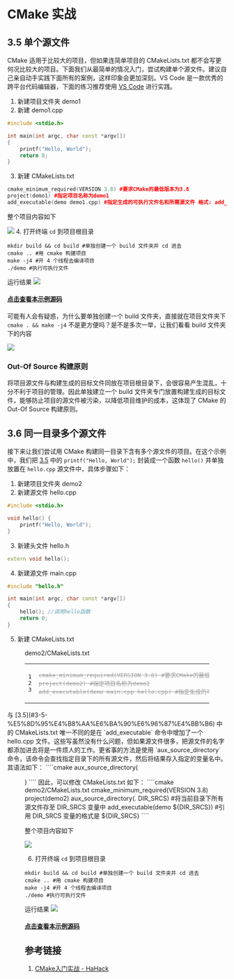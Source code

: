 # CMake 实战
## 3.5 单个源文件
CMake 适用于比较大的项目，但如果连简单项目的 CMakeLists.txt 都不会写更何况比较大的项目。下面我们从最简单的情况入门，尝试构建单个源文件。建议自己亲自动手实践下面所有的案例，这样印象会更加深刻。VS Code 是一款优秀的跨平台代码编辑器，下面的练习推荐使用 [VS Code](https://code.visualstudio.com/) 进行实践。
1. 新建项目文件夹 demo1
2. 新建 demo1.cpp
````cpp demo1/demo1.cpp
#include <stdio.h>

int main(int argc, char const *argv[])
{
    printf("Hello, World");
    return 0;
}
````
3. 新建 CMakeLists.txt
````cpp demo1/CMakeLists.txt
cmake_minimum_required(VERSION 3.8) #要求CMake的最低版本为3.8
project(demo1) #指定项目名称为demo1
add_executable(demo demo1.cpp) #指定生成的可执行文件名和所需源文件 格式: add_executable(生成的可执行文件名 源文件1 源文件2 ...)
````
整个项目内容如下

![](http://images.lolimay.cn/18-8-19/66993297.jpg)
4. 打开终端 `cd` 到项目根目录
````shell lolimay@lolimay-PC: example/cmake/demo1
mkdir build && cd build #单独创建一个 build 文件夹并 cd 进去
cmake .. #用 cmake 构建项目
make -j4 #开 4 个线程去编译项目
./demo #执行可执行文件
````

运行结果
![](http://images.lolimay.cn/18-8-19/39115902.jpg)

#### [点击查看本示例源码](https://github.com/loliMay/deepin-develop-guide/tree/master/example/cmake/demo1)

可能有人会有疑惑，为什么要单独创建一个 build 文件夹，直接就在项目文件夹下 `cmake . && make -j4` 不是更方便吗？是不是多次一举，让我们看看 build 文件夹下的内容

![](http://images.lolimay.cn/18-8-19/44200067.jpg)

### Out-Of Source 构建原则
将项目源文件与构建生成的目标文件同放在项目根目录下，会很容易产生混乱，十分不利于项目的管理。因此单独建立一个 build 文件夹专门放置构建生成的目标文件，能够防止项目的源文件被污染，以降低项目维护的成本，这体现了 CMake 的 Out-Of Source 构建原则。

## 3.6 同一目录多个源文件
接下来让我们尝试用 CMake 构建同一目录下含有多个源文件的项目。在这个示例中，我们把 [3.5](#3-5-%E5%8D%95%E4%B8%AA%E6%BA%90%E6%96%87%E4%BB%B6) 中的 `printf("Hello, World");` 封装成一个函数 `hello()` 并单独放置在 `hello.cpp` 源文件中，具体步骤如下：
1. 新建项目文件夹 demo2
2. 新建源文件 hello.cpp
````cpp demo2/hello.cpp
#include <stdio.h>

void hello() {
    printf("Hello, World");
}
````
3. 新建头文件 hello.h
````cpp demo2/hello.h
extern void hello();
````
4. 新建源文件 main.cpp
````cpp demo2/main.cpp #程序入口
#include "hello.h"

int main(int argc, char const *argv[])
{
    hello(); //调用hello函数
    return 0;
}
````
5. 新建 CMakeLists.txt
<figure class="highlight cmake"><figcaption><span>demo2/CMakeLists.txt</span></figcaption><table><tbody><tr><td class="gutter"><pre><span class="line">1</span><br><span class="line">2</span><br><span class="line">3</span><br></pre></td><td class="code"><s style="color:#9b9b9b;"><pre><span class="line"><span class="keyword">cmake_minimum_required</span>(VERSION <span class="number">3.8</span>) <span class="comment">#要求CMake的最低版本为3.8</span></span><br><span class="line"><span class="keyword">project</span>(demo2) <span class="comment">#指定项目名称为demo2</span></span><br><span class="line"><span class="keyword">add_executable</span>(demo main.cpp hello.cpp) <span class="comment">#指定生成的可执行文件名和所需源文件</span></span><br></pre></s></td></tr></tbody></table></figure>
    与 [3.5](#3-5-%E5%8D%95%E4%B8%AA%E6%BA%90%E6%96%87%E4%BB%B6) 中的 CMakeLists.txt 唯一不同的是在 `add_executable` 命令中增加了一个 hello.cpp 文件。这些写虽然没有什么问题，但如果源文件很多，把源文件的名字都添加进去将是一件烦人的工作。更省事的方法是使用 `aux_source_directory` 命令，该命令会查找指定目录下的所有源文件，然后将结果存入指定的变量名中。其语法如下：
    ````cmake
    aux_source_directory(<dir> <variable>)
    ````
    因此，可以修改 CMakeLists.txt 如下：
    ````cmake demo2/CMakeLists.txt
    cmake_minimum_required(VERSION 3.8)
    project(demo2)
    aux_source_directory(. DIR_SRCS) #将当前目录下所有源文件存至 DIR_SRCS 变量中
    add_executable(demo ${DIR_SRCS}) #引用 DIR_SRCS 变量的格式是 ${DIR_SRCS}
    ````

整个项目内容如下

![](http://images.lolimay.cn/18-8-20/6696068.jpg)

6. 打开终端 `cd` 到项目根目录
````shell lolimay@lolimay-PC: example/cmake/demo2
mkdir build && cd build #单独创建一个 build 文件夹并 cd 进去
cmake .. #用 cmake 构建项目
make -j4 #开 4 个线程去编译项目
./demo #执行可执行文件
````

运行结果
![](http://images.lolimay.cn/18-9-5/32502741.jpg)

#### [点击查看本示例源码](https://github.com/loliMay/deepin-develop-guide/tree/master/example/cmake/demo2)

## 参考链接
1. <a href="http://www.hahack.com/codes/cmake/">CMake入门实战 - HaHack</a>